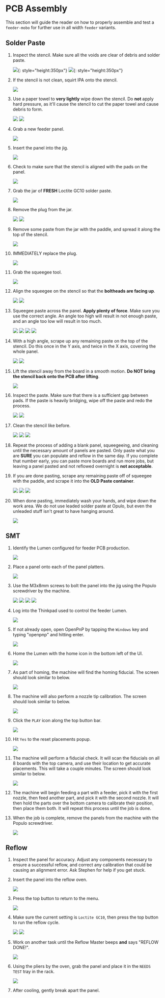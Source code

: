 # PCB Assembly

This section will guide the reader on how to properly assemble and test a `feeder-mobo` for further use in all width `feeder` variants.

## Solder Paste

1. Inspect the stencil. Make sure all the voids are clear of debris and solder paste.
   
    ![](img/stencil-ng.webp){: style="height:350px"}
    ![](img/stencil-ok.webp){: style="height:350px"}

1. If the stencil is not clean, squirt IPA onto the stencil.

    ![](img/stencil-ipa.webp)

1. Use a paper towel to **very lightly** wipe down the stencil. Do **not** apply hard pressure, as it'll cause the stencil to cut the paper towel and cause debris to form.

    ![](img/stencil-cleaning-top.webp)
    ![](img/stencil-cleaning-bottom.webp)

2. Grab a new feeder panel.

    ![](img/panel.webp)

3. Insert the panel into the jig.

    ![](img/panel-in-jig.webp)

4. Check to make sure that the stencil is aligned with the pads on the panel.

    ![](img/stencil-aligned.webp)

5. Grab the jar of **FRESH** Loctite GC10 solder paste.

    ![](img/loctite-gc10.webp)

6. Remove the plug from the jar.

    ![](img/paste-plug.webp)
    ![](img/paste-plug-removed.webp)

7. Remove some paste from the jar with the paddle, and spread it along the top of the stencil.

    ![](img/applying-paste.webp)

8. IMMEDIATELY replace the plug.

    ![](img/plug-reinserted.webp)

9. Grab the squeegee tool.

    ![](img/squeegee.webp)

10. Align the squeegee on the stencil so that the **boltheads are facing up**.

    ![](img/boltheads-up.webp)
    ![](img/about-to-squeegee.webp)

11. Squeegee paste across the panel. **Apply plenty of force**. Make sure you use the correct angle. An angle too high will result in not enough paste, and an angle too low will result in too much.

    ![](img/correct-angle.webp)
    ![](img/angle-high.webp)
    ![](img/angle-low.webp)
    ![](img/angle-range-results.webp)

12. With a high angle, scrape up any remaining paste on the top of the stencil. Do this once in the Y axis, and twice in the X axis, covering the whole panel.

    ![](img/scrape-y.webp)
    ![](img/scrape-x.webp)

13. Lift the stencil away from the board in a smooth motion. **Do NOT bring the stencil back onto the PCB after lifting**.

    ![](img/lift-stencil.webp)

14. Inspect the paste. Make sure that there is a sufficient gap between pads. If the paste is heavily bridging, wipe off the paste and redo the process.

    ![](img/paste-ok.webp)
    ![](img/paste-ng.webp)

15. Clean the stencil like before.

    ![](img/stencil-ipa.webp)
    ![](img/stencil-cleaning-top.webp)
    ![](img/stencil-cleaning-bottom.webp)

16. Repeat the process of adding a blank panel, squeegeeing, and cleaning until the necessary amount of panels are pasted. Only paste what you are **SURE** you can populate and reflow in the same day. If you complete that number early, you can paste more boards and run more jobs, but leaving a panel pasted and not reflowed overnight is **not acceptable**.

17. If you are done pasting, scrape any remaining paste off of squeegee with the paddle, and scrape it into the **OLD Paste container**.

    ![](img/scrape-paste-squeegee.webp)
    ![](img/paste-removed-squeegee.webp)
    ![](img/paste-recycle.webp)

18. When done pasting, immediately wash your hands, and wipe down the work area. We do not use leaded solder paste at Opulo, but even the unleaded stuff isn't great to have hanging around.

    ![](img/wash-hands.webp)


## SMT

1. Identify the Lumen configured for feeder PCB production.

    ![](img/feeder-lumen.webp)

1. Place a panel onto each of the panel platters.

    ![](img/panels-in-place.webp)

1. Use the M3x8mm screws to bolt the panel into the jig using the Populo screwdriver by the machine.

    ![](img/populo.webp)
    ![](img/bolt-placement.webp)
    ![](img/bolt-1.webp)
    ![](img/bolt-2.webp)

1. Log into the Thinkpad used to control the feeder Lumen.

    ![](img/ubuntu-desktop.webp)

1. If not already open, open OpenPnP by tapping the `Windows` key and typing "openpnp" and hitting enter.

    ![](img/opening-opnp.webp)

2. Home the Lumen with the home icon in the bottom left of the UI.

    ![](img/home-machine.webp)

3. As part of homing, the machine will find the homing fiducial. The screen should look similar to below.

    ![](img/finding-homing-fid.webp)

4. The machine will also perform a nozzle tip calibration. The screen should look similar to below.

    ![](img/nozzle-tip-cal.webp)

5. Click the `PLAY` icon along the top button bar.

    ![](img/run-job.webp)

6. Hit `Yes` to the reset placements popup.

    ![](img/reset-placements.webp)

7. The machine will perform a fiducial check. It will scan the fiducials on all 8 boards with the top camera, and use their location to get accurate placements. This will take a couple minutes. The screen should look similar to below.

    ![](img/finding-fids.webp)

8. The machine will begin feeding a part with a feeder, pick it with the first nozzle, then feed another part, and pick it with the second nozzle. It will then hold the parts over the bottom camera to calibrate their position, then place them both. It will repeat this process until the job is done.

9. When the job is complete, remove the panels from the machine with the Populo screwdriver.

    ![](img/remove-panels.webp)

## Reflow

1. Inspect the panel for accuracy. Adjust any components necessary to ensure a successful reflow, and correct any calibration that could be causing an alignment error. Ask Stephen for help if you get stuck.

2. Insert the panel into the reflow oven.

    ![](img/reflow-put-in-oven.webp)

3. Press the top button to return to the menu.

    ![](img/reflow-to-menu.webp)
  
4. Make sure the current setting is `Loctite GC10`, then press the top button to run the reflow cycle.

    ![](img/reflow-start.webp)
    ![](img/reflow-starting.webp)

6. Work on another task until the Reflow Master beeps **and** says "REFLOW DONE!".

    ![](img/reflow-to-menu.webp)

7. Using the pliers by the oven, grab the panel and place it in the `NEEDS TEST` tray in the rack.

    ![](img/reflow-to-tray.webp)

8. After cooling, gently break apart the panel.
